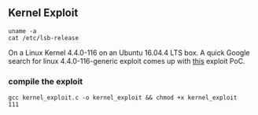 ## Kernel Exploit
```shell-session
uname -a
cat /etc/lsb-release
```
On a Linux Kernel 4.4.0-116 on an Ubuntu 16.04.4 LTS box. A quick Google search for linux 4.4.0-116-generic exploit comes up with [this](https://vulners.com/zdt/1337DAY-ID-30003) exploit PoC.

 ### compile the exploit
 ```shell-session
gcc kernel_exploit.c -o kernel_exploit && chmod +x kernel_exploit
111
